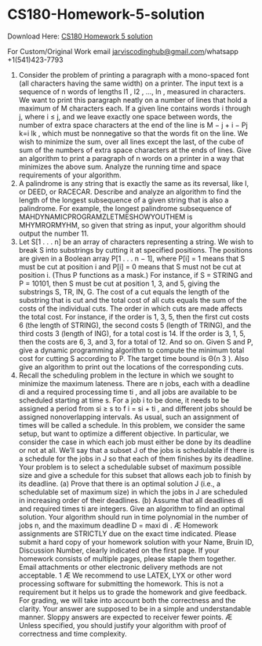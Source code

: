 # CS180-Homework-5-solution

Download Here: [CS180 Homework 5 solution](https://jarviscodinghub.com/assignment/cs180-homework-5-solution/)

For Custom/Original Work email jarviscodinghub@gmail.com/whatsapp +1(541)423-7793

1. Consider the problem of printing a paragraph with a mono-spaced font (all characters having the same
width) on a printer. The input text is a sequence of n words of lengths l1
, l2
, …, ln
, measured in characters.
We want to print this paragraph neatly on a number of lines that hold a maximum of M characters each.
If a given line contains words i through j, where i ≤ j, and we leave exactly one space between words,
the number of extra space characters at the end of the line is M − j + i −
Pj
k=i
lk
, which must be nonnegative so that the words fit on the line. We wish to minimize the sum, over all lines except the last, of
the cube of sum of the numbers of extra space characters at the ends of lines. Give an algorithm to print a
paragraph of n words on a printer in a way that minimizes the above sum. Analyze the running time and
space requirements of your algorithm.
2. A palindrome is any string that is exactly the same as its reversal, like I, or DEED, or RACECAR. Describe
and analyze an algorithm to find the length of the longest subsequence of a given string that is also a palindrome. For example, the longest palindrome subsequence of MAHDYNAMICPROGRAMZLETMESHOWYOUTHEM
is MHYMRORMYHM, so given that string as input, your algorithm should output the number 11.
3. Let S[1 . . . n] be an array of characters representing a string. We wish to break S into substrings by cutting
it at specified positions. The positions are given in a Boolean array P[1 . . . n − 1], where P[i] = 1 means
that S must be cut at position i and P[i] = 0 means that S must not be cut at position i. (Thus P functions
as a mask.) For instance, if S = STRING and P = 10101, then S must be cut at position 1, 3, and 5, giving
the substrings S, TR, IN, G. The cost of a cut equals the length of the substring that is cut and the total cost
of all cuts equals the sum of the costs of the individual cuts. The order in which cuts are made affects the
total cost. For instance, if the order is 1, 3, 5, then the first cut costs 6 (the length of STRING), the second
costs 5 (length of TRING), and the third costs 3 (length of ING), for a total cost is 14. If the order is 3, 1,
5, then the costs are 6, 3, and 3, for a total of 12. And so on. Given S and P, give a dynamic programming
algorithm to compute the minimum total cost for cutting S according to P. The target time bound is Θ(n
3
).
Also give an algorithm to print out the locations of the corresponding cuts.
4. Recall the scheduling problem in the lecture in which we sought to minimize the maximum lateness. There
are n jobs, each with a deadline di and a required processing time ti
, and all jobs are available to be
scheduled starting at time s. For a job i to be done, it needs to be assigned a period from si ≥ s to f
i = si + ti
,
and different jobs should be assigned nonoverlapping intervals. As usual, such an assignment of times will
be called a schedule.
In this problem, we consider the same setup, but want to optimize a different objective. In particular, we
consider the case in which each job must either be done by its deadline or not at all. We’ll say that a subset J
of the jobs is schedulable if there is a schedule for the jobs in J so that each of them finishes by its deadline.
Your problem is to select a schedulable subset of maximum possible size and give a schedule for this subset
that allows each job to finish by its deadline.
(a) Prove that there is an optimal solution J (i.e., a schedulable set of maximum size) in which the jobs
in J are scheduled in increasing order of their deadlines.
(b) Assume that all deadlines di and required times ti are integers. Give an algorithm to find an optimal
solution. Your algorithm should run in time polynomial in the number of jobs n, and the maximum
deadline D = maxi di
.
Æ Homework assignments are STRICTLY due on the exact time indicated. Please submit a hard copy of your
homework solution with your Name, Bruin ID, Discussion Number, clearly indicated on the first page.
If your homework consists of multiple pages, please staple them together. Email attachments or other
electronic delivery methods are not acceptable.
1
Æ We recommend to use LATEX, LYX or other word processing software for submitting the homework. This is
not a requirement but it helps us to grade the homework and give feedback. For grading, we will take into
account both the correctness and the clarity. Your answer are supposed to be in a simple and understandable
manner. Sloppy answers are expected to receiver fewer points.
Æ Unless specified, you should justify your algorithm with proof of correctness and time complexity.

